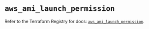 # `aws_ami_launch_permission`

Refer to the Terraform Registry for docs: [`aws_ami_launch_permission`](https://registry.terraform.io/providers/hashicorp/aws/5.82.2/docs/resources/ami_launch_permission).
